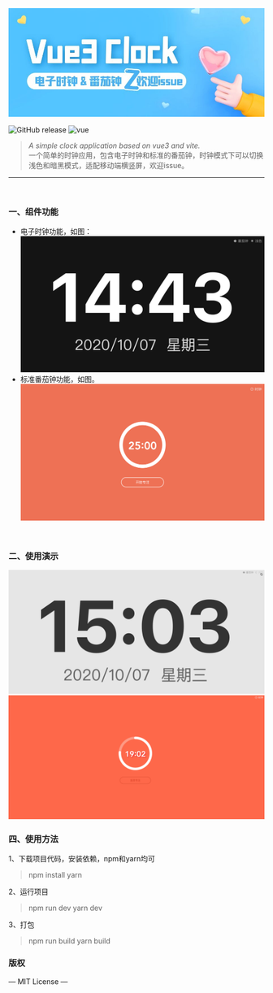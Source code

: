 ![](./static/poster.jpg) 
<p>
  <img alt="GitHub release" src="https://img.shields.io/badge/release-v1.0.0-orange.svg?style=for-the-badge"/>
  <img alt="vue" src="https://img.shields.io/badge/vue-3.0-green?style=for-the-badge"/>
</p>

> *A simple clock application based on vue3 and vite.*<br>
> 一个简单的时钟应用，包含电子时钟和标准的番茄钟，时钟模式下可以切换浅色和暗黑模式，适配移动端横竖屏，欢迎issue。

------

<br>

### 一、组件功能

- 电子时钟功能，如图：
    <br>
    ![](./static/m3.png)  
- 标准番茄钟功能，如图。
    <br>
    ![](./static/m2.png) 
<br>

### 二、使用演示
  ![](./static/demo1.gif) 
  ![](./static/demo2.gif) 
<br>

### 四、使用方法

1、下载项目代码，安装依赖，npm和yarn均可

> npm install
> yarn

2、运行项目

> npm run dev
> yarn dev

3、打包

> npm run build
> yarn build


### 版权

— MIT License —
